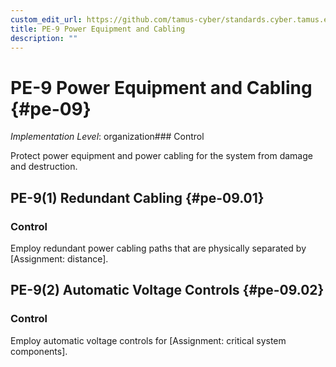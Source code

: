```yaml
---
custom_edit_url: https://github.com/tamus-cyber/standards.cyber.tamus.edu/tree/main/static/content/tamus.edu/TAMUS_profile.xml
title: PE-9 Power Equipment and Cabling
description: ""
---
```


# PE-9 Power Equipment and Cabling {#pe-09}

_Implementation Level_: organization### Control

Protect power equipment and power cabling for the system from damage and destruction.

## PE-9(1) Redundant Cabling {#pe-09.01}

### Control

Employ redundant power cabling paths that are physically separated by [Assignment: distance].

## PE-9(2) Automatic Voltage Controls {#pe-09.02}

### Control

Employ automatic voltage controls for [Assignment: critical system components].

